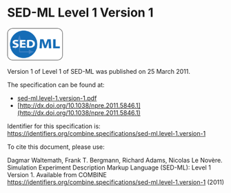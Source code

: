 # SED-ML Level 1 Version 1
<img src="./files/sed-ml.png" alt="SED-ML logo" height="75"/>

Version 1 of Level 1 of SED-ML was published on 25 March 2011.

The specification can be found at:

* [sed-ml.level-1.version-1.pdf](./files/sed-ml.level-1.version-1.pdf)
* [http://dx.doi.org/10.1038/npre.2011.5846.1](http://dx.doi.org/10.1038/npre.2011.5846.1)

Identifier for this specification is: https://identifiers.org/combine.specifications/sed-ml.level-1.version-1

To cite this document, please use:

Dagmar Waltemath, Frank T. Bergmann, Richard Adams, Nicolas Le Novère. Simulation Experiment Description Markup Language (SED-ML): Level 1 Version 1. Available from COMBINE <https://identifiers.org/combine.specifications/sed-ml.level-1.version-1> (2011)
